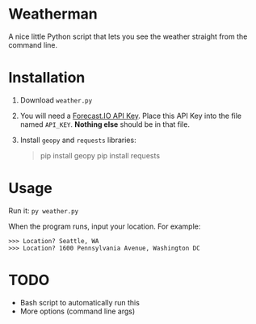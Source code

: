 Weatherman
==========

A nice little Python script that lets you see the weather straight from the command line.

Installation
============

1. Download `weather.py`
2. You will need a [Forecast.IO API Key](http://developer.forecast.io). Place this API Key into the file named `API_KEY`. **Nothing else** should be in that file.
3. Install `geopy` and `requests` libraries:

    > pip install geopy
    > pip install requests


Usage
=====

Run it: `py weather.py`

When the program runs, input your location. For example:

    >>> Location? Seattle, WA
    >>> Location? 1600 Pennsylvania Avenue, Washington DC


TODO
====

* Bash script to automatically run this
* More options (command line args)
